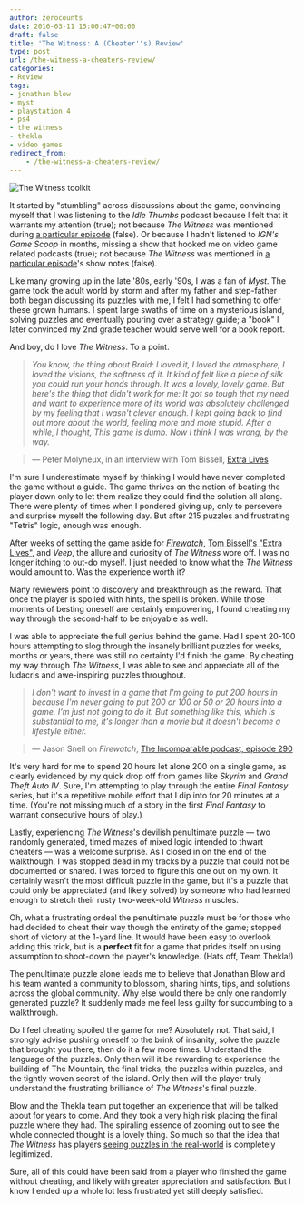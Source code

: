 ```yaml
---
author: zerocounts
date: 2016-03-11 15:00:47+00:00
draft: false
title: 'The Witness: A (Cheater''s) Review'
type: post
url: /the-witness-a-cheaters-review/
categories:
- Review
tags:
- jonathan blow
- myst
- playstation 4
- ps4
- the witness
- thekla
- video games
redirect_from:
    - /the-witness-a-cheaters-review/
---
```


![The Witness toolkit](/the-witness-toolkit.jpg)

It started by "stumbling" across discussions about the game, convincing myself that I was listening to the _Idle Thumbs_ podcast because I felt that it warrants my attention (true); not because _The Witness_ was mentioned during [a particular episode](https://www.idlethumbs.net/idlethumbs/episodes/the-bears-black-heart) (false). Or because I hadn't listened to _IGN's Game Scoop_ in months, missing a show that hooked me on video game related podcasts (true); not because _The Witness_ was mentioned in [a particular episode](http://m.ign.com/articles/2016/02/05/game-scoop-376-is-the-witness-a-stealth-metroidvania-game)'s show notes (false).

Like many growing up in the late '80s, early '90s, I was a fan of _Myst_. The game took the adult world by storm and after my father and step-father both began discussing its puzzles with me, I felt I had something to offer these grown humans. I spent large swaths of time on a mysterious island, solving puzzles and eventually pouring over a strategy guide; a "book" I later convinced my 2nd grade teacher would serve well for a book report.

And boy, do I love _The Witness_. To a point.

> _You know, the thing about Braid: I loved it, I loved the atmosphere, I loved the visions, the softness of it. It kind of felt like a piece of silk you could run your hands through. It was a lovely, lovely game. But here's the thing that didn't work for me: It got so tough that my need and want to experience more of its world was absolutely challenged by my feeling that I wasn't clever enough. I kept going back to find out more about the world, feeling more and more stupid. After a while, I thought, This game is dumb. Now I think I was wrong, by the way._

> — Peter Molyneux, in an interview with Tom Bissell, [Extra Lives](http://www.penguinrandomhouse.com/books/13989/extra-lives-by-tom-bissell/9780307474315/)

I'm sure I underestimate myself by thinking I would have never completed the game without a guide. The game thrives on the notion of beating the player down only to let them realize they could find the solution all along. There were plenty of times when I pondered giving up, only to persevere and surprise myself the following day. But after 215 puzzles and frustrating "Tetris" logic, enough was enough.

After weeks of setting the game aside for [_Firewatch_](/2016/02/21/firewatch-review/), [Tom Bissell's "Extra Lives"](http://www.penguinrandomhouse.com/books/13989/extra-lives-by-tom-bissell/9780307474315/), and _Veep_, the allure and curiosity of _The Witness_ wore off. I was no longer itching to out-do myself. I just needed to know what the _The Witness_ would amount to. Was the experience worth it?

Many reviewers point to discovery and breakthrough as the reward. That once the player is spoiled with hints, the spell is broken. While those moments of besting oneself are certainly empowering, I found cheating my way through the second-half to be enjoyable as well.

I was able to appreciate the full genius behind the game. Had I spent 20-100 hours attempting to slog through the insanely brilliant puzzles for weeks, months or years, there was still no certainty I'd finish the game. By cheating my way through _The Witness_, I was able to see and appreciate all of the ludacris and awe-inspiring puzzles throughout.

> _I don't want to invest in a game that I'm going to put 200 hours in because I'm never going to put 200 or 100 or 50 or 20 hours into a game. I'm just not going to do it. But something like this, which is substantial to me, it's longer than a movie but it doesn't become a lifestyle either._

> — Jason Snell on _Firewatch_, [The Incomparable podcast, episode 290](https://www.theincomparable.com/theincomparable/290/index.php)

It's very hard for me to spend 20 hours let alone 200 on a single game, as clearly evidenced by my quick drop off from games like _Skyrim_ and _Grand Theft Auto IV_. Sure, I'm attempting to play through the entire _Final Fantasy_ series, but it's a repetitive mobile effort that I dip into for 20 minutes at a time. (You're not missing much of a story in the first _Final Fantasy_ to warrant consecutive hours of play.)

Lastly, experiencing _The Witness_'s devilish penultimate puzzle — two randomly generated, timed mazes of mixed logic intended to thwart cheaters — was a welcome surprise. As I closed in on the end of the walkthough, I was stopped dead in my tracks by a puzzle that could not be documented or shared. I was forced to figure this one out on my own. It certainly wasn't the most difficult puzzle in the game, but it's a puzzle that could only be appreciated (and likely solved) by someone who had learned enough to stretch their rusty two-week-old _Witness_ muscles.

Oh, what a frustrating ordeal the penultimate puzzle must be for those who had decided to cheat their way though the entirety of the game; stopped short of victory at the 1-yard line. It would have been easy to overlook adding this trick, but is a **perfect** fit for a game that prides itself on using assumption to shoot-down the player's knowledge. (Hats off, Team Thekla!)

The penultimate puzzle alone leads me to believe that Jonathan Blow and his team wanted a community to blossom, sharing hints, tips, and solutions across the global community. Why else would there be only one randomly generated puzzle? It suddenly made me feel less guilty for succumbing to a walkthrough.

Do I feel cheating spoiled the game for me? Absolutely not. That said, I strongly advise pushing oneself to the brink of insanity, solve the puzzle that brought you there, then do it a few more times. Understand the language of the puzzles. Only then will it be rewarding to experience the building of The Mountain, the final tricks, the puzzles within puzzles, and the tightly woven secret of the island. Only then will the player truly understand the frustrating brilliance of _The Witness_'s final puzzle.

Blow and the Thekla team put together an experience that will be talked about for years to come. And they took a very high risk placing the final puzzle where they had. The spiraling essence of zooming out to see the whole connected thought is a lovely thing. So much so that the idea that _The Witness_ has players [seeing puzzles in the real-world](https://twitter.com/peerign/status/693896418717601792) is completely legitimized.

Sure, all of this could have been said from a player who finished the game without cheating, and likely with greater appreciation and satisfaction. But I know I ended up a whole lot less frustrated yet still deeply satisfied.